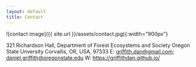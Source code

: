 ```yaml
---
layout: default
title: Contact
---
```


![contact image]({{ site.url }}/assets/contact.jpg){:width="900px"}

321 Richardson Hall, Department of Forest Ecosystems and Society
Oregon State Unversity
Corvallis, OR, USA, 97333
E: griffith.dan@gmail.com; daniel.griffith@oregonstate.edu
W: https://griffithdan.github.io/
